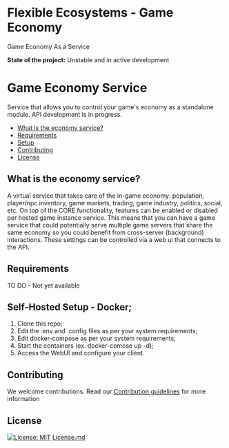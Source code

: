 # Flexible Ecosystems - Game Economy
Game Economy As a Service

**State of the project:** Unstable and in active development

# Game Economy Service

Service that allows you to control your game's economy as a standalone module.
API development is in progress.

- [What is the economy service?](#what-is-the-economy-service)
- [Requirements](#requirements)
- [Setup](#setup)
- [Contributing](#contributing)
- [License](#license)

## What is the economy service?

A virtual service that takes care of the in-game economy: population, player/npc inventory, game markets, trading, game industry, politics, social, etc.
On top of the CORE functionality, features can be enabled or disabled per hosted game instance service. This means that you can have a game service that could potentially serve multiple game servers that share the same economy so you could benefit from cross-server (background) interactions. These settings can be controlled via a web ui that connects to the API.

## Requirements
TO DO - Not yet available

## Self-Hosted Setup - Docker;
1. Clone this repo;
2. Edit the .env and .config files as per your system requirements;
3. Edit docker-compose as per your system requirements;
4. Start the containers (ex. docker-comose up -d);
5. Access the WebUI and configure your client.

## Contributing

We welcome contributions. Read our [Contribution guidelines](CONTRIBUTING.md) for more information


## License
[![License: MIT](https://img.shields.io/badge/License-MIT-yellow.svg)](https://opensource.org/licenses/MIT) [License.md](License.md)
